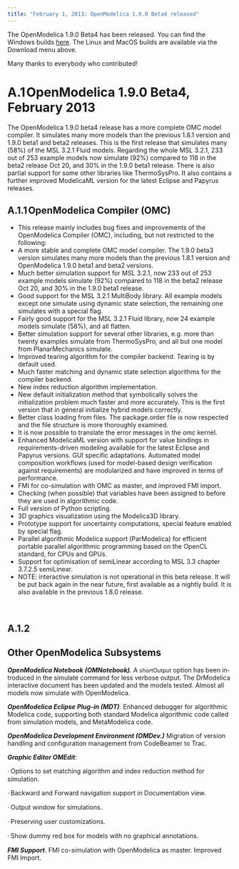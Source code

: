 ```yaml
---
title: "February 1, 2013: OpenModelica 1.9.0 Beta4 released"
---
```

The OpenModelica 1.9.0 Beta4 has been released. You can find the Windows builds&nbsp;<a href="https://build.openmodelica.org/omc/builds/windows/releases/1.9.0/beta4" target="_blank">here</a>. The Linux and MacOS builds are available via the Download menu above.

Many thanks to everybody who contributed!

# <span style="mso-list: Ignore;">A.1<span style="font: 7.0pt 'Times New Roman';"> </span></span>OpenModelica 1.9.0 Beta4, February 2013

<p class="MsoBodyText">
  The OpenModelica 1.9.0 beta4 release has a more complete OMC model compiler. It simulates many more models than the previous 1.8.1 version and 1.9.0 beta1 and beta2 releases. This is the first release that simulates many (58%) of the MSL 3.2.1 Fluid models. Regarding the whole MSL 3.2.1, 233 out of 253 example models now simulate (92%) compared to 118 in the beta2 release Oct 20, and 30% in the 1.9.0 beta1 release. There is also partial support for some other libraries like ThermoSysPro. It also contains a further improved ModelicaML version for the latest Eclipse and Papyrus releases.<span lang="EN-US"> </span>
</p>

<h2 class="Appendix3" style="mso-list: l0 level3 lfo1;">
  <span style="mso-list: Ignore;">A.1.1<span style="font: 7.0pt 'Times New Roman';"> </span></span>OpenModelica Compiler (OMC)
</h2>

  * This release mainly includes bug fixes and improvements of the OpenModelica Compiler (OMC), including, but not restricted to the following:
  * A more stable and complete OMC model compiler. The 1.9.0 beta3 version simulates many more models than the previous 1.8.1 version and OpenModelica 1.9.0 beta1 and beta2 versions.
  * Much better simulation support for MSL 3.2.1, now 233 out of 253 example models simulate (92%) compared to 118 in the beta2 release Oct 20, and 30% in the 1.9.0 beta1 release.
  * Good support for the MSL 3.2.1 MultiBody library. All example models except one simulate using dynamic state selection, the remaining one simulates with a special flag.
  * Fairly good support for the MSL 3.2.1 Fluid library, now 24 example models simulate (58%), and all flatten.
  * Better simulation support for several other libraries, e.g. more than twenty examples simulate from ThermoSysPro, and all but one model from PlanarMechanics simulate.
  * Improved tearing algorithm for the compiler backend. Tearing is by default used.
  * Much faster matching and dynamic state selection algorithms for the compiler backend.
  * New index reduction algorithm implementation.
  * New default initialization method that symbolically solves the initialization problem much faster and more accurately. This is the first version that in general initialize hybrid models correctly.
  * Better class loading from files. The package.order file is now respected and the file structure is more thoroughly examined.
  * It is now possible to translate the error messages in the omc kernel.
  * Enhanced ModelicaML version with support for value bindings in requirements-driven modeling available for the latest Eclipse and Papyrus versions. GUI specific adaptations. Automated model composition workflows (used for model-based design verification against requirements) are modularized and have improved in terms of performance.
  * FMI for co-simulation with OMC as master, and improved FMI import.
  * Checking (when possible) that variables have been assigned to before they are used in algorithmic code.
  * Full version of Python scripting.
  * 3D graphics visualization using the Modelica3D library.
  * Prototype support for uncertainty computations, special feature enabled by special flag.
  * Parallel algorithmic Modelica support (ParModelica) for efficient portable parallel algorithmic programming based on the OpenCL standard, for CPUs and GPUs.
  * Support for optimisation of semiLinear according to MSL 3.3 chapter 3.7.2.5 semiLinear.
  * NOTE: interactive simulation is not operational in this beta release. It will be put back again in the near future, first available as a nightly build. It is also available in the previous 1.8.0 release.

&nbsp;

<h2 class="Appendix3" style="mso-list: l0 level3 lfo1;">
  <span style="mso-list: Ignore;">A.1.2<span style="font: 7.0pt 'Times New Roman';"> </span></span>
</h2>

<h2 class="Appendix3" style="mso-list: l0 level3 lfo1;">
  Other OpenModelica Subsystems
</h2>

<p class="MsoBodyText">
  <strong><em><span lang="EN-US">OpenModelica Notebook (OMNotebook)</span></em></strong><span lang="EN-US">. A </span><span class="CODE"><span style="font-size: 9.5pt;" lang="EN-US">shortOutput</span></span><span lang="EN-US"> option has been introduced in the simulate command for less verbose output. The DrModelica interactive document has been updated and the models tested. Almost all models now simulate with OpenModelica.</span>
</p>

<p class="MsoBodyText">
  <strong><em><span lang="EN-US">OpenModelica Eclipse Plug-in (MDT)</span></em></strong><em><span lang="EN-US">. </span></em><span lang="EN-US">Enhanced debugger for algorithmic Modelica code, supporting both standard Modelica algorithmic code called from simulation models, and MetaModelica code.</span>
</p>

<p class="MsoBodyText">
  <strong><em><span lang="EN-US">OpenModelica Development Environment (OMDev.)</span></em></strong><span lang="EN-US"> Migration of version handling and configuration management from CodeBeamer to Trac.</span>
</p>

<p class="MsoBodyText">
  <strong><em><span lang="EN-US">Graphic Editor OMEdit</span></em></strong><span lang="EN-US">:</span>
</p>

<p class="BulletItemFirst" style="mso-list: l1 level1 lfo2;">
  <span style="font-family: Symbol;" lang="EN-US"><span style="mso-list: Ignore;">·<span style="font: 7.0pt 'Times New Roman';"> </span></span></span><span lang="EN-US">Options to set matching algorithm and index reduction method for simulation.</span>
</p>

<p class="BulletItem" style="mso-list: l1 level1 lfo2;">
  <span style="font-family: Symbol;" lang="EN-US"><span style="mso-list: Ignore;">·<span style="font: 7.0pt 'Times New Roman';"> </span></span></span><span lang="EN-US">Backward and Forward navigation support in Documentation view.</span>
</p>

<span style="font-family: Symbol;" lang="EN-US"><span style="mso-list: Ignore;">·<span style="font: 7.0pt 'Times New Roman';"> </span></span></span><span lang="EN-US">Output window for simulations.</span>

<p class="BulletItem" style="mso-list: l1 level1 lfo2;">
  <span style="font-family: Symbol;" lang="EN-US"><span style="mso-list: Ignore;">·<span style="font: 7.0pt 'Times New Roman';"> </span></span></span><span lang="EN-US">Preserving user customizations.</span>
</p>

<p class="BulletItem" style="mso-list: l1 level1 lfo2;">
  <span style="font-family: Symbol;" lang="EN-US"><span style="mso-list: Ignore;">·<span style="font: 7.0pt 'Times New Roman';"> </span></span></span><span lang="EN-US">Show dummy red box for models with no graphical annotations.</span>
</p>

<p class="MsoBodyText">
  <strong><em><span lang="EN-US">FMI Support</span></em></strong><span lang="EN-US">. FMI co-simulation with OpenModelica as master. Improved FMI Import.</span>
</p>

<p class="MsoNormal">
  &nbsp;
</p>
